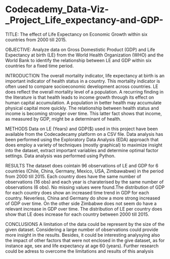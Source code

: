 # Codecademy_Data-Viz-_Project_Life_expectancy-and-GDP-

TITLE: The effect of Life Expectancy on Economic Growth within six countries from 2000 till 2015.

OBJECTIVE: Analyze data on Gross Domestistic Product (GDP) and Life Expectancy at birth (LE) from the World Health Organization (WHO) and the World Bank to identify the relationship between LE and GDP within six countries for a fixed time period.

INTRODUCTION The overall mortality indicator, life expectancy at birth is an important indicator of health status in a country. This mortality indicator is often used to  compare socioeconomic development across countries. LE does reflect the overall mortality level of a population. A recurring finding in the literature is that health leads to income growth through its effect on human capital accumulation. A population in better health may accumulate physical capital more quickly. The relationship between health status and income is becoming stronger over time. This latter fact shows that income, as measured by GDP, might be a determinant of health.

METHODS Data on LE (Years) and GDP($) used in this project have been available from the Codecadecamy platform on a CSV file. Data analysis has been performed using the Exploratory Data Analysis (EDA) approach that does employ a variety of techniques (mostly graphical) to maximize insight into the dataset, extract important variables and determine optimal factor settings. Data analysis was performed using Python.

RESULTS The dataset does cointain 96 observations of LE and GDP for 6 countries (Chile, China, Germany, Mexico, USA, Zimbawabwe) in the period from 2000 till 2015. Each country does have the same number of observations (16 obs) and each year is charaterised by the same number of observations (6 obs). No missing values were found.The distribution of GDP for each country does show an increased time trend in GDP for each country. Neverless, China and Germany do show a more strong increased of GDP over time. On the other side Zimbabwe does not seem do have a relevant increase in GDP over time.  The distribution of LE per country does show that LE does increase for each country between 2000 till 2015. 

CONCLUSIONS A limitation of the data could be represent by the size of the given dataset. Considering a large number of observations could provide more insight in the results. Besides, it could be interesting analysying also the impact of other factors that were not enclosed in the give dataset, as for instance age, sex and life expectancy at age 60 (years). Further research could be adress to overcome the limitations and results of this analysis
